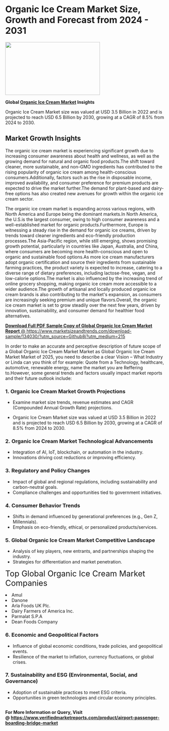 <H1>Organic Ice Cream Market Size, Growth and Forecast from 2024 - 2031</H1><img class="aligncenter size-medium wp-image-584254" src="https://thirdeyenews.in/wp-content/uploads/2024/09/Global-Market-Research-300x168.jpeg" alt="" width="300" height="168" /><p><strong>Global&nbsp;<a href="https://www.marketsizeandtrends.com/download-sample/134030/?utm_source=Github8j?utm_medium=215">Organic Ice Cream Market</a> Insights</strong></p><p>Organic Ice Cream Market size was valued at USD 3.5 Billion in 2022 and is projected to reach USD 6.5 Billion by 2030, growing at a CAGR of 8.5% from 2024 to 2030.</p><p><h2>Market Growth Insights</h2> <p>The organic ice cream market is experiencing significant growth due to increasing consumer awareness about health and wellness, as well as the growing demand for natural and organic food products.The shift toward cleaner, more sustainable, and non-GMO ingredients has contributed to the rising popularity of organic ice cream among health-conscious consumers.Additionally, factors such as the rise in disposable income, improved availability, and consumer preference for premium products are expected to drive the market further.The demand for plant-based and dairy-free options has also created new avenues for growth within the organic ice cream sector.</p> <p><a href="#"></a></p> <p>The organic ice cream market is expanding across various regions, with North America and Europe being the dominant markets.In North America, the U.S.is the largest consumer, owing to high consumer awareness and a well-established market for organic products.Furthermore, Europe is witnessing a steady rise in the demand for organic ice creams, driven by trends toward cleaner ingredients and eco-friendly production processes.The Asia-Pacific region, while still emerging, shows promising growth potential, particularly in countries like Japan, Australia, and China, where consumers are becoming more health-conscious and open to organic and sustainable food options.As more ice cream manufacturers adopt organic certification and source their ingredients from sustainable farming practices, the product variety is expected to increase, catering to a diverse range of dietary preferences, including lactose-free, vegan, and low-calorie options.The market is also influenced by the increasing trend of online grocery shopping, making organic ice cream more accessible to a wider audience.The growth of artisanal and locally produced organic ice cream brands is also contributing to the market's expansion, as consumers are increasingly seeking premium and unique flavors.Overall, the organic ice cream market is set to grow steadily over the next few years, driven by innovation, sustainability, and consumer demand for healthier food alternatives.</p> <p><a href="#"></p><p><span class=""><strong>Download Full PDF Sample Copy of Global Organic Ice Cream Market Report</strong> @ <a href="https://www.marketsizeandtrends.com/download-sample/134030/?utm_source=Github8j?utm_medium=215" target="_blank">https://www.marketsizeandtrends.com/download-sample/134030/?utm_source=Github8j?utm_medium=215</a></span></p><p>In order to make an accurate and perceptive description of future scope of a Global&nbsp;Organic Ice Cream Market Market as Global&nbsp;Organic Ice Cream Market Market of 2025, you need to describe a clear Vision &ndash; What Industry or Linda can you think of for example: Quote from a Technology, healthcare, automotive, renewable energy, name the market you are Reffering to.However, some general trends and factors usually impact market reports and their future outlook include:</p><h3>1.&nbsp;<strong>Organic Ice Cream Market Growth Projections</strong></h3><ul><li>Examine market size trends, revenue estimates and CAGR (Compounded Annual Growth Rate) projections.</li><li><p>Organic Ice Cream Market size was valued at USD 3.5 Billion in 2022 and is projected to reach USD 6.5 Billion by 2030, growing at a CAGR of 8.5% from 2024 to 2030.</p></li></ul><h3>2.&nbsp;<strong>Organic Ice Cream Market Technological Advancements</strong></h3><ul><li>Integration of AI, IoT, blockchain, or automation in the industry.</li><li>Innovations driving cost reductions or improving efficiency.</li></ul><h3>3.&nbsp;<strong>Regulatory and Policy Changes</strong></h3><ul><li>Impact of global and regional regulations, including sustainability and carbon-neutral goals.</li><li>Compliance challenges and opportunities tied to government initiatives.</li></ul><h3>4.&nbsp;<strong>Consumer Behavior Trends</strong></h3><ul><li>Shifts in demand influenced by generational preferences (e.g., Gen Z, Millennials).</li><li>Emphasis on eco-friendly, ethical, or personalized products/services.</li></ul><h3>5.&nbsp;<strong>Global Organic Ice Cream Market Competitive Landscape</strong></h3><ul><li>Analysis of key players, new entrants, and partnerships shaping the industry.</li><li>Strategies for differentiation and market penetration.</li></ul><p data-pm-slice="1 1 []"><span style="color: inherit; font-family: inherit; font-size: 25px;">Top Global Organic Ice Cream Market Companies</span></p><div class="" data-test-id=""><p><li>Amul</li><li> Danone</li><li> Arla Foods UK Plc.</li><li> Dairy Farmers of America Inc.</li><li> Parmalat S.P.A</li><li> Dean Foods Company</li></p></div><h3>6.&nbsp;<strong>Economic and Geopolitical Factors</strong></h3><ul><li>Influence of global economic conditions, trade policies, and geopolitical events.</li><li>Resilience of the market to inflation, currency fluctuations, or global crises.</li></ul><h3>7.&nbsp;<strong>Sustainability and ESG (Environmental, Social, and Governance)</strong></h3><ul><li>Adoption of sustainable practices to meet ESG criteria.</li><li>Opportunities in green technologies and circular economy principles.</li></ul><h2><strong style="font-size: 14px;">For More Information or Query, Visit @&nbsp;</strong><a style="background-color: #ffffff; font-size: 14px;" href="https://www.marketsizeandtrends.com/report/organic-ice-cream-market/" target="_blank">https://www.verifiedmarketreports.com/product/airport-passenger-boarding-bridge-market</a></h2>